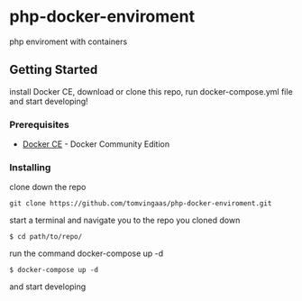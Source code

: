 # php-docker-enviroment

php enviroment with containers

## Getting Started

install Docker CE, download or clone this repo, run docker-compose.yml file and start developing!
### Prerequisites
* [Docker CE](https://hub.docker.com/search?q=&type=edition&offering=community&sort=updated_at&order=desc) - Docker Community Edition

### Installing

clone down the repo
```
git clone https://github.com/tomvingaas/php-docker-enviroment.git
```

start a terminal and navigate you to the repo you cloned down
```
$ cd path/to/repo/
```


run the command docker-compose up -d
```
$ docker-compose up -d
```
and start developing
